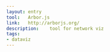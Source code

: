 ```yaml
---
layout: entry
tool:	Arbor.js
link:	http://arborjs.org/
description:	tool for network viz
tags:
- dataviz
---
```

